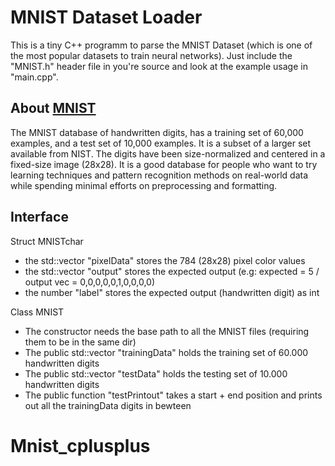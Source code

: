 
MNIST Dataset Loader
========

This is a tiny C++ programm to parse the MNIST Dataset (which is one of the most popular datasets to train neural networks). Just include the "MNIST.h" header file in you're source and look at the example usage in "main.cpp".

About [MNIST](http://yann.lecun.com/exdb/mnist/)
--------

The MNIST database of handwritten digits, has a training set of 60,000 examples, and a test set of 10,000 examples. It is a subset of a larger set available from NIST. The digits have been size-normalized and centered in a fixed-size image (28x28). It is a good database for people who want to try learning techniques and pattern recognition methods on real-world data while spending minimal efforts on preprocessing and formatting.

Interface
--------

Struct MNISTchar
* the std::vector "pixelData" stores the 784 (28x28) pixel color values
* the std::vector "output" stores the expected output (e.g: expected = 5 / output vec = 0,0,0,0,0,1,0,0,0,0)
* the number "label" stores the expected output (handwritten digit) as int

Class MNIST
* The constructor needs the base path to all the MNIST files (requiring them to be in the same dir)
* The public std::vector "trainingData" holds the training set of 60.000 handwritten digits
* The public std::vector "testData" holds the testing set of 10.000 handwritten digits
* The public function "testPrintout" takes a start + end position and prints out all the trainingData digits in bewteen
# Mnist_cplusplus
